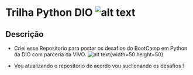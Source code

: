 # Trilha Python DIO ![alt text](https://i.imgur.com/H6zJb5s.png)

## Descrição
- Criei esse Repositorio para postar os desafios do BootCamp em Python da DIO com parceria da VIVO.
![alt text](https://logopng.com.br/logos/vivo-119.svg){width=50 height=50}

- Vou atualizando o repositorio de acordo vou suclionando os desafios !
